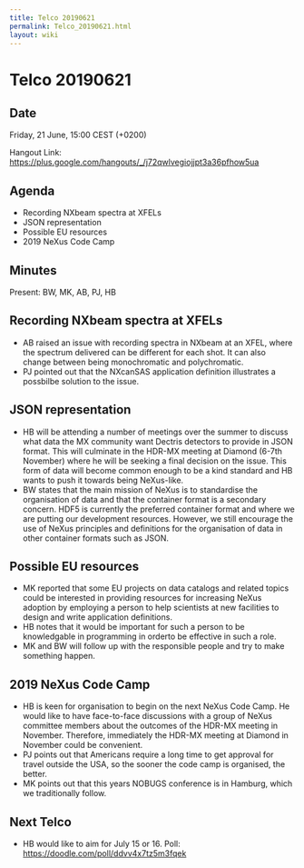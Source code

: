 ```yaml
---
title: Telco 20190621
permalink: Telco_20190621.html
layout: wiki
---
```

Telco 20190621
==============

Date
----

Friday, 21 June, 15:00 CEST (+0200)

<!-- end of autogeneration -->

Hangout Link:
<https://plus.google.com/hangouts/_/j72qwlvegiojjpt3a36pfhow5ua>

Agenda
------

   * Recording NXbeam spectra at XFELs
   * JSON representation
   * Possible EU resources
   * 2019 NeXus Code Camp

Minutes
------

Present: BW, MK, AB, PJ, HB


Recording NXbeam spectra at XFELs
------
   * AB raised an issue with recording spectra in NXbeam at an XFEL, where the spectrum delivered can be different for each shot. It can also change between being monochromatic and polychromatic.
   * PJ pointed out that the NXcanSAS application definition illustrates a possbilbe solution to the issue.


JSON representation
------
   * HB will be attending a number of meetings over the summer to discuss what data the MX community want Dectris detectors to provide in JSON format. This will culminate in the HDR-MX meeting at Diamond (6-7th November) where he will be seeking a final decision on the issue. This form of data will become common enough to be a kind standard and HB wants to push it towards being NeXus-like.
   * BW states that the main mission of NeXus is to standardise the organisation of data and that the container format is a secondary concern. HDF5 is currently the preferred container format and where we are putting our development resources. However, we still encourage the use of NeXus principles and definitions for the organisation of data in other container formats such as JSON.


Possible EU resources
------
   * MK reported that some EU projects on data catalogs and related topics could be interested in providing resources for increasing NeXus adoption by employing a person to help scientists at new facilities to design and write application definitions.
   * HB notes that it would be important for such a person to be knowledgable in programming in orderto be effective in such a role.
   * MK and BW will follow up with the responsible people and try to make something happen.

2019 NeXus Code Camp
------
   * HB is keen for organisation to begin on the next NeXus Code Camp. He would like to have face-to-face discussions with a group of NeXus committee members about the outcomes of the HDR-MX meeting in November. Therefore, immediately the HDR-MX meeting at Diamond in November could be convenient.
   * PJ points out that Americans require a long time to get approval for travel outside the USA, so the sooner the code camp is organised, the better.
   * MK points out that this years NOBUGS conference is in Hamburg, which we traditionally follow.

Next Telco
------
   * HB would like to aim for July 15 or 16. Poll: <https://doodle.com/poll/ddvv4x7tz5m3fqek>
